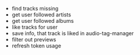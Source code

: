 - find tracks missing
- get user followed artists
- get user followed albums
- like tracks for user
- save info, that track is liked in audio-tag-manager
- filter out previews
- refresh token usage